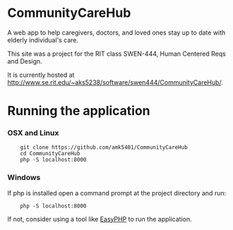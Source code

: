 # CommunityCareHub

A web app to help caregivers, doctors, and loved ones stay up to date with elderly individual's care.

This site was a project for the RIT class SWEN-444, Human Centered Reqs and Design.

It is currently hosted at http://www.se.rit.edu/~aks5238/software/swen444/CommunityCareHub/.

# Running the application

### OSX and Linux

```
    git clone https://github.com/amk5401/CommunityCareHub
    cd CommunityCareHub
    php -S localhost:8000
```

### Windows

If php is installed open a command prompt at the project directory and run:

```
    php -S localhost:8000
```

If not, consider using a tool like [EasyPHP](http://www.easyphp.org/easyphp-devserver.php) to run the application.
